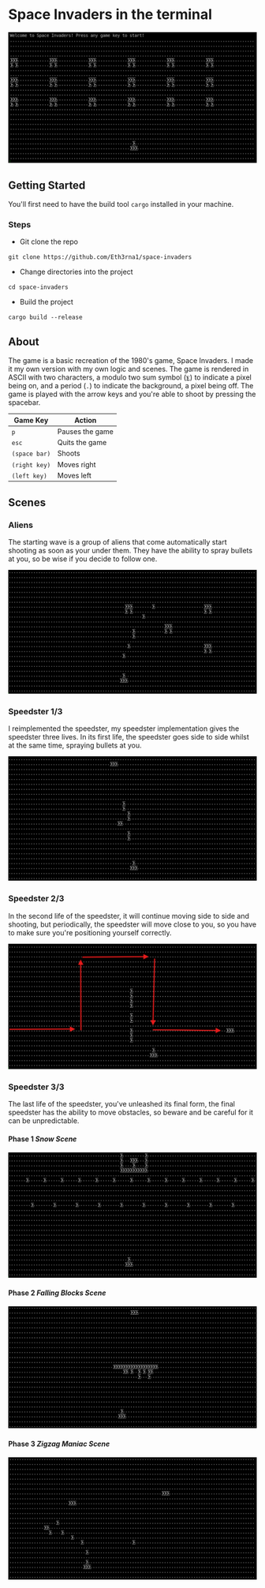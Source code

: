 # Space Invaders in the terminal

![Starting Scene](/images/initial_screen.png)

## Getting Started
You'll first need to have the build tool `cargo` installed in your machine.

### Steps
* Git clone the repo
```console
git clone https://github.com/Eth3rna1/space-invaders
```
* Change directories into the project
```console
cd space-invaders
```
* Build the project
```console
cargo build --release
```

## About
The game is a basic recreation of the 1980's game, Space Invaders. I made it my own version with my own logic and scenes. The game is rendered in ASCII with two characters, a modulo two sum symbol (`⨊`) to indicate a pixel being on, and a period (`.`) to indicate the background, a pixel being off. The game is played with the arrow keys and you're able to shoot by pressing the spacebar.

|Game Key|Action|
|-|-|
|`p`| Pauses the game|
|`esc`| Quits the game|
|`(space bar)`| Shoots|
|`(right key)`| Moves right|
|`(left key)`| Moves left|

## Scenes
### Aliens
The starting wave is a group of aliens that come automatically start shooting as soon as your under them. They have the ability to spray bullets at you, so be wise if you decide to follow one.

![Fighting against the aliens](/images/aliens.png)

### Speedster 1/3
I reimplemented the speedster, my speedster implementation gives the speedster three lives. In its first life, the speedster goes side to side whilst at the same time, spraying bullets at you.

![First life of the speedster](/images/speedster_1_3.png)

### Speedster 2/3
In the second life of the speedster, it will continue moving side to side and shooting, but periodically, the speedster will move close to you, so you have to make sure you're positioning yourself correctly.

![Second life of the speedster](/images/speedster_stage_2.png)

### Speedster 3/3
The last life of the speedster, you've unleashed its final form, the final speedster has the ability to move obstacles, so beware and be careful for it can be unpredictable.

#### Phase 1 *Snow Scene*
![Third life of the speedster phase 1](./images/speedster_3_3_1.png)
#### Phase 2 *Falling Blocks Scene*
![Third life of the speedster phase 1](./images/speedster_3_3_2.png)
#### Phase 3 *Zigzag Maniac Scene*
![Third life of the speedster phase 1](./images/speedster_3_3_3.png)

